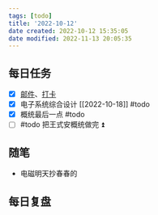 ```yaml
---
tags: [todo]
title: '2022-10-12'
date created: 2022-10-12 15:35:05
date modified: 2022-11-13 20:05:35
---
```


## 每日任务

- [x] [邮件](https://email.ustc.edu.cn/coremail/)、[打卡](https://weixine.ustc.edu.cn/2020/login)
- [x] 电子系统综合设计 [[2022-10-18]] #todo
- [x] 概统最后一点 #todo
- [ ] #todo 把王式安概统做完 ⏫

## 随笔

- 电磁明天抄春春的

## 每日复盘
